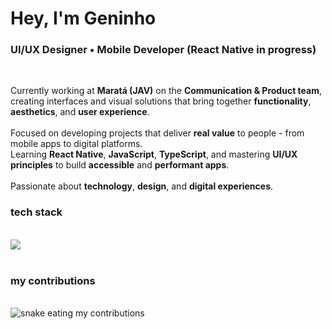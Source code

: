<h1>Hey, I'm <strong>Geninho</strong></h1>

<h3>
  UI/UX Designer • Mobile Developer (React Native in progress)
</h3>

<br/>

<div>
  <p>
    Currently working at <strong>Maratá (JAV)</strong> on the <strong>Communication & Product team</strong>, <br/>
    creating interfaces and visual solutions that bring together <strong>functionality</strong>, <strong>aesthetics</strong>, 
    and <strong>user experience</strong>. <br/><br/>
    Focused on developing projects that deliver <strong>real value</strong> to people - from mobile apps 
    to digital platforms. <br/>
    Learning <strong>React Native</strong>, <strong>JavaScript</strong>, <strong>TypeScript</strong>, and mastering 
    <strong>UI/UX principles</strong> to build <strong>accessible</strong> and <strong>performant apps</strong>. <br/><br/>
    Passionate about <strong>technology</strong>, <strong>design</strong>, and <strong>digital experiences</strong>.
  </p>
</div>

<h3>tech stack</h3>

<br/>

<div>
<img src="https://skillicons.dev/icons?i=figma,tailwind,react,css,html,javascript,typescript,git,photoshop,illustrator"/>
</div>

<br/>

<h3>my contributions</h3>

<br/>

<div>
<img alt="snake eating my contributions" src="https://github.com/gen1nh/assets-readme/blob/main/github-contribution-grid-snake.svg" />
</div>








